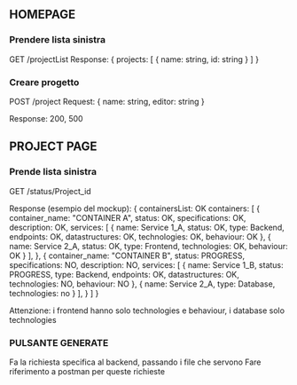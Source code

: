## HOMEPAGE

### Prendere lista sinistra

GET /projectList
Response:
{
    projects: [
        {
            name: string,
            id: string
        }
    ]
}

### Creare progetto

POST /project
Request: {
    name: string,
    editor: string
}

Response: 200, 500

## PROJECT PAGE

### Prende lista sinistra

GET /status/Project_id

Response (esempio del mockup):
{
    containersList: OK
    containers: [
        {
            container_name: "CONTAINER A",
            status: OK,
            specifications: OK,
            description: OK,
            services: [
                {
                    name: Service 1_A,
                    status: OK,
                    type: Backend,
                    endpoints: OK,
                    datastructures: OK,
                    technologies: OK,
                    behaviour: OK
                },
                {
                    name: Service 2_A,
                    status: OK,
                    type: Frontend,
                    technologies: OK,
                    behaviour: OK
                }
            ],
        },
                {
            container_name: "CONTAINER B",
            status: PROGRESS,
            specifications: NO,
            description: NO,
            services: [
                {
                    name: Service 1_B,
                    status: PROGRESS,
                    type: Backend,
                    endpoints: OK,
                    datastructures: OK,
                    technologies: NO,
                    behaviour: NO
                },
                {
                    name: Service 2_A,
                    type: Database,
                    technologies: no
                }
            ],
        }
    ]
}

Attenzione: i frontend hanno solo technologies e behaviour, i database solo technologies


### PULSANTE GENERATE
 Fa la richiesta specifica al backend, passando i file che servono
 Fare riferimento a postman per queste richieste